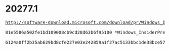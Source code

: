 # 20277.1

<pre>
<a href="http://software-download.microsoft.com/download/pr/Windows_InsiderPreview_SDK_en-us_20277_1.iso">http://software-download.microsoft.com/download/pr/Windows_InsiderPreview_SDK_en-us_20277_1.iso</a>

81e5586a502fe1bd109008cb9cd28d63b6f95100 *Windows_InsiderPreview_SDK_en-us_20277_1.iso

6124a0ff2b35ab629bd8cfe227e03e242859a1f27ac5133bbc1de38bce5792f2 *Windows_InsiderPreview_SDK_en-us_20277_1.iso
</pre>

